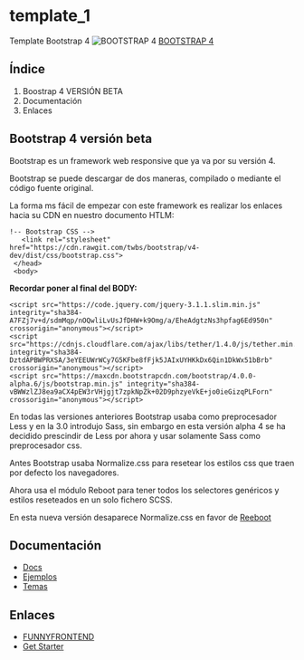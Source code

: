 # template_1
Template Bootstrap 4
![BOOTSTRAP 4](https://designmodo.com/wp-content/uploads/2016/03/bootstrap-4-coming.png)
[BOOTSTRAP 4](https://v4-alpha.getbootstrap.com/)

## Índice
1. Boostrap 4 VERSIÓN BETA 
2. Documentación
3. Enlaces

## Bootstrap 4 versión beta

Bootstrap es un framework web responsive que ya va por su versión 4. 

Bootstrap se puede descargar de dos maneras, compilado o mediante el código fuente original.

La forma ms fácil de empezar con este framework es realizar los enlaces hacia su CDN en nuestro documento HTLM:

 ~~~
!-- Bootstrap CSS -->
    <link rel="stylesheet" href="https://cdn.rawgit.com/twbs/bootstrap/v4-dev/dist/css/bootstrap.css">
  </head>
  <body>
 ~~~


**Recordar poner al final del BODY:**

 ~~~
<script src="https://code.jquery.com/jquery-3.1.1.slim.min.js" integrity="sha384-A7FZj7v+d/sdmMqp/nOQwliLvUsJfDHW+k9Omg/a/EheAdgtzNs3hpfag6Ed950n" crossorigin="anonymous"></script>
<script src="https://cdnjs.cloudflare.com/ajax/libs/tether/1.4.0/js/tether.min.js" integrity="sha384-DztdAPBWPRXSA/3eYEEUWrWCy7G5KFbe8fFjk5JAIxUYHKkDx6Qin1DkWx51bBrb" crossorigin="anonymous"></script>
<script src="https://maxcdn.bootstrapcdn.com/bootstrap/4.0.0-alpha.6/js/bootstrap.min.js" integrity="sha384-vBWWzlZJ8ea9aCX4pEW3rVHjgjt7zpkNpZk+02D9phzyeVkE+jo0ieGizqPLForn" crossorigin="anonymous"></script>
 ~~~

En todas las versiones anteriores Bootstrap usaba como preprocesador Less y en la 3.0 introdujo Sass, sin embargo en esta versión alpha 4 se ha decidido prescindir de Less por ahora y usar solamente Sass como preprocesador css.

Antes Bootstrap usaba Normalize.css para resetear los estilos css que traen por defecto los navegadores.

Ahora usa el módulo Reboot para tener todos los selectores genéricos y estilos reseteados en un solo fichero SCSS.

En esta nueva versión desaparece Normalize.css en favor de [Reeboot](http://v4-alpha.getbootstrap.com/content/reboot/)


## Documentación

* [Docs](http://v4-alpha.getbootstrap.com/getting-started/introduction/)
* [Ejemplos](http://v4-alpha.getbootstrap.com/examples/)
* [Temas](https://themes.getbootstrap.com)

## Enlaces

* [FUNNYFRONTEND](http://funnyfrontend.com/bootstrap-4-alpha-novedades-y-ejemplos/)
* [Get Starter](http://v4-alpha.getbootstrap.com/getting-started/introduction/)
